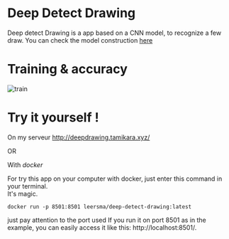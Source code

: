 
# Deep Detect Drawing

Deep detect Drawing is a app based on a CNN model, to recognize a few draw.
You can check the model construction [here](https://github.com/leersmathieu/deep-detect-drawing/blob/master/modeling%20notebook/object_recognition_model.ipynb)

# Training & accuracy

![train](assets/train.png)
# Try it yourself !

On my serveur http://deepdrawing.tamikara.xyz/

OR

With *docker*


For try this app on your computer with docker, just enter this command in your terminal.   
It's magic.

```docker
docker run -p 8501:8501 leersma/deep-detect-drawing:latest
```
just pay attention to the port used
If you run it on port 8501 as in the example, you can easily access it like this: http://localhost:8501/.

